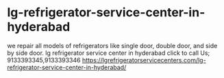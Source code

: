 # lg-refrigerator-service-center-in-hyderabad
we repair all models of refrigerators like single door, double door, and side by side door. lg refrigerator service center in hyderabad click to call Us; 9133393345,9133393346  https://lgrefrigeratorservicecenters.com/lg-refrigerator-service-center-in-hyderabad/
